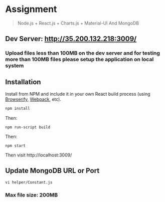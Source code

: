 Assignment
=======================

> Node.js + React.js + Charts.js + Material-UI And MongoDB

## Dev Server: http://35.200.132.218:3009/
### Upload files less than 100MB on the dev server and for testing more than 100MB files please setup the application on local system

## Installation

Install from NPM and include it in your own React build process (using [Browserify](http://browserify.org), [Webpack](http://webpack.github.io/), etc).

```bash
npm install
```
Then:
```
npm run-script build
```
Then:
```
npm start
```

Then visit http://localhost:3009/

## Update MongoDB URL or Port
```
vi helper/Constant.js
```

### Max file size: 200MB